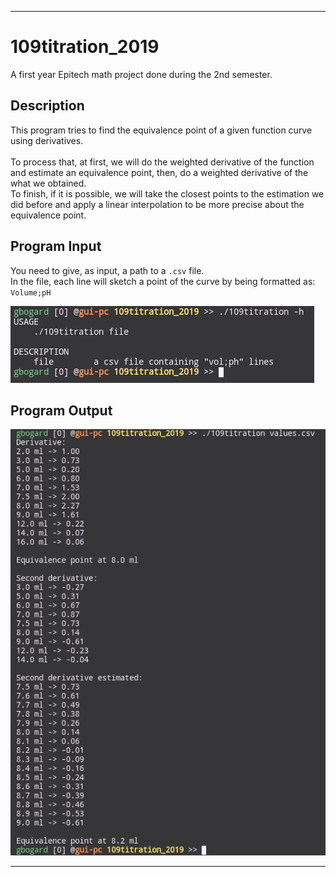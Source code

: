 ***

# 109titration_2019

A first year Epitech math project done during the 2nd semester.<br>

## Description

This program tries to find the equivalence point of a given function curve using derivatives.<br>
<br>
To process that, at first, we will do the weighted derivative of the function and estimate an equivalence point, then, do a weighted derivative of the what we obtained.<br>
To finish, if it is possible, we will take the closest points to the estimation we did before and apply a linear interpolation to be more precise about the equivalence point.<br>

## Program Input

You need to give, as input, a path to a <code>.csv</code> file.<br>
In the file, each line will sketch a point of the curve by being formatted as: <code>Volume;pH</code><br>

![109titration Normal Input](https://github.com/guillaumebgd/109titration_2019/blob/master/.github_assets/109titration_normal_input.png?raw=true)

## Program Output

![109titration Normal output](https://github.com/guillaumebgd/109titration_2019/blob/master/.github_assets/109titration_normal_output.png?raw=true)

***
